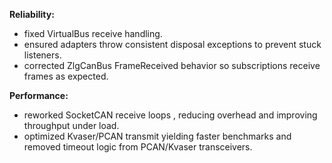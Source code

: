 **Reliability:**
- fixed VirtualBus receive handling.
- ensured adapters throw consistent disposal exceptions to prevent stuck listeners.
- corrected ZlgCanBus FrameReceived behavior so subscriptions receive frames as expected.

**Performance:** 
- reworked SocketCAN receive loops , reducing overhead and improving throughput under load.
- optimized Kvaser/PCAN transmit yielding faster benchmarks and removed timeout logic from PCAN/Kvaser transceivers.